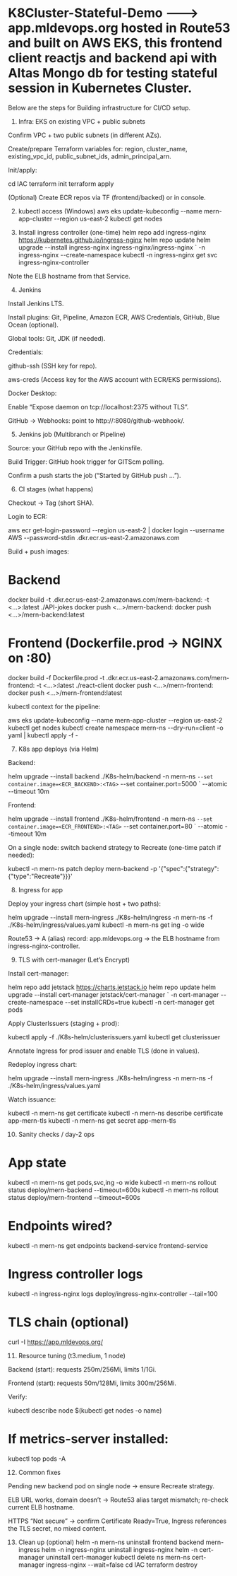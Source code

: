 ﻿# K8Cluster-Stateful-Demo  ---> app.mldevops.org hosted in Route53 and built on AWS EKS, this frontend client reactjs and backend api with Altas Mongo db for testing stateful session in Kubernetes Cluster.
Below are the steps for Building infrastructure for CI/CD setup.


1) Infra: EKS on existing VPC + public subnets

Confirm VPC + two public subnets (in different AZs).

Create/prepare Terraform variables for: region, cluster_name, existing_vpc_id, public_subnet_ids, admin_principal_arn.

Init/apply:

cd IAC
terraform init
terraform apply


(Optional) Create ECR repos via TF (frontend/backed) or in console.

2) kubectl access (Windows)
aws eks update-kubeconfig --name mern-app-cluster --region us-east-2
kubectl get nodes

3) Install ingress controller (one-time)
helm repo add ingress-nginx https://kubernetes.github.io/ingress-nginx
helm repo update
helm upgrade --install ingress-nginx ingress-nginx/ingress-nginx `
  -n ingress-nginx --create-namespace
kubectl -n ingress-nginx get svc ingress-nginx-controller


Note the ELB hostname from that Service.

4) Jenkins 

Install Jenkins LTS.

Install plugins: Git, Pipeline, Amazon ECR, AWS Credentials, GitHub, Blue Ocean (optional).

Global tools: Git, JDK (if needed).

Credentials:

github-ssh (SSH key for repo).

aws-creds (Access key for the AWS account with ECR/EKS permissions).

Docker Desktop:

Enable “Expose daemon on tcp://localhost:2375 without TLS”.

GitHub → Webhooks: point to http://<jenkins-host>:8080/github-webhook/.

5) Jenkins job (Multibranch or Pipeline)

Source: your GitHub repo with the Jenkinsfile.

Build Trigger: GitHub hook trigger for GITScm polling.

Confirm a push starts the job (“Started by GitHub push …”).

6) CI stages (what happens)

Checkout → Tag (short SHA).

Login to ECR:

aws ecr get-login-password --region us-east-2 | docker login --username AWS --password-stdin <acct>.dkr.ecr.us-east-2.amazonaws.com


Build + push images:

# Backend
docker build -t <acct>.dkr.ecr.us-east-2.amazonaws.com/mern-backend:<TAG> -t <...>:latest ./API-jokes
docker push <...>/mern-backend:<TAG>
docker push <...>/mern-backend:latest

# Frontend (Dockerfile.prod → NGINX on :80)
docker build -f Dockerfile.prod -t <acct>.dkr.ecr.us-east-2.amazonaws.com/mern-frontend:<TAG> -t <...>:latest ./react-client
docker push <...>/mern-frontend:<TAG>
docker push <...>/mern-frontend:latest


kubectl context for the pipeline:

aws eks update-kubeconfig --name mern-app-cluster --region us-east-2
kubectl get nodes
kubectl create namespace mern-ns --dry-run=client -o yaml | kubectl apply -f -

7) K8s app deploys (via Helm)

Backend:

helm upgrade --install backend ./K8s-helm/backend -n mern-ns `
  --set container.image=<ECR_BACKEND>:<TAG> `
  --set container.port=5000 `
  --atomic --timeout 10m


Frontend:

helm upgrade --install frontend ./K8s-helm/frontend -n mern-ns `
  --set container.image=<ECR_FRONTEND>:<TAG> `
  --set container.port=80 `
  --atomic --timeout 10m


On a single node: switch backend strategy to Recreate (one-time patch if needed):

kubectl -n mern-ns patch deploy mern-backend -p '{"spec":{"strategy":{"type":"Recreate"}}}'

8) Ingress for app

Deploy your ingress chart (simple host + two paths):

helm upgrade --install mern-ingress ./K8s-helm/ingress -n mern-ns -f ./K8s-helm/ingress/values.yaml
kubectl -n mern-ns get ing -o wide


Route53 → A (alias) record: app.mldevops.org → the ELB hostname from ingress-nginx-controller.

9) TLS with cert-manager (Let’s Encrypt)

Install cert-manager:

helm repo add jetstack https://charts.jetstack.io
helm repo update
helm upgrade --install cert-manager jetstack/cert-manager `
  -n cert-manager --create-namespace --set installCRDs=true
kubectl -n cert-manager get pods


Apply ClusterIssuers (staging + prod):

kubectl apply -f ./K8s-helm/clusterissuers.yaml
kubectl get clusterissuer


Annotate Ingress for prod issuer and enable TLS (done in values).

Redeploy ingress chart:

helm upgrade --install mern-ingress ./K8s-helm/ingress -n mern-ns -f ./K8s-helm/ingress/values.yaml


Watch issuance:

kubectl -n mern-ns get certificate
kubectl -n mern-ns describe certificate app-mern-tls
kubectl -n mern-ns get secret app-mern-tls

10) Sanity checks / day-2 ops
# App state
kubectl -n mern-ns get pods,svc,ing -o wide
kubectl -n mern-ns rollout status deploy/mern-backend --timeout=600s
kubectl -n mern-ns rollout status deploy/mern-frontend --timeout=600s

# Endpoints wired?
kubectl -n mern-ns get endpoints backend-service frontend-service

# Ingress controller logs
kubectl -n ingress-nginx logs deploy/ingress-nginx-controller --tail=100

# TLS chain (optional)
curl -I https://app.mldevops.org/

11) Resource tuning (t3.medium, 1 node)

Backend (start): requests 250m/256Mi, limits 1/1Gi.

Frontend (start): requests 50m/128Mi, limits 300m/256Mi.

Verify:

kubectl describe node $(kubectl get nodes -o name)
# If metrics-server installed:
kubectl top pods -A

12) Common fixes

Pending new backend pod on single node → ensure Recreate strategy.

ELB URL works, domain doesn’t → Route53 alias target mismatch; re-check current ELB hostname.

HTTPS “Not secure” → confirm Certificate Ready=True, Ingress references the TLS secret, no mixed content.

13) Clean up (optional)
helm -n mern-ns uninstall frontend backend mern-ingress
helm -n ingress-nginx uninstall ingress-nginx
helm -n cert-manager uninstall cert-manager
kubectl delete ns mern-ns cert-manager ingress-nginx --wait=false
cd IAC
terraform destroy


